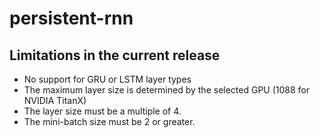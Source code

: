 # persistent-rnn


## Limitations in the current release

 * No support for GRU or LSTM layer types
 * The maximum layer size is determined by the selected GPU (1088 for NVIDIA TitanX)
 * The layer size must be a multiple of 4.
 * The mini-batch size must be 2 or greater.


